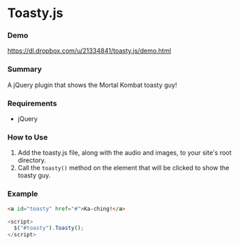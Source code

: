 # Toasty.js

### Demo
https://dl.dropbox.com/u/21334841/toasty.js/demo.html

### Summary
A jQuery plugin that shows the Mortal Kombat toasty guy!

### Requirements
+ jQuery

### How to Use
1. Add the toasty.js file, along with the audio and images, to your site's root directory.
1. Call the `toasty()` method on the element that will be clicked to show the toasty guy.

### Example
```html
<a id="toasty" href="#">Ka-ching!</a>
```

```js
<script>
  $("#toasty").Toasty();
</script>
```
